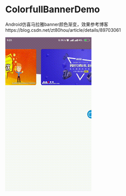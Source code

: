 # ColorfullBannerDemo
Android仿喜马拉雅banner颜色渐变，效果参考博客https://blog.csdn.net/zt80hou/article/details/89703061

![image](https://github.com/zt80hou/ColorfullBannerDemo/blob/master/%E6%95%88%E6%9E%9C%E5%9B%BE.gif)
